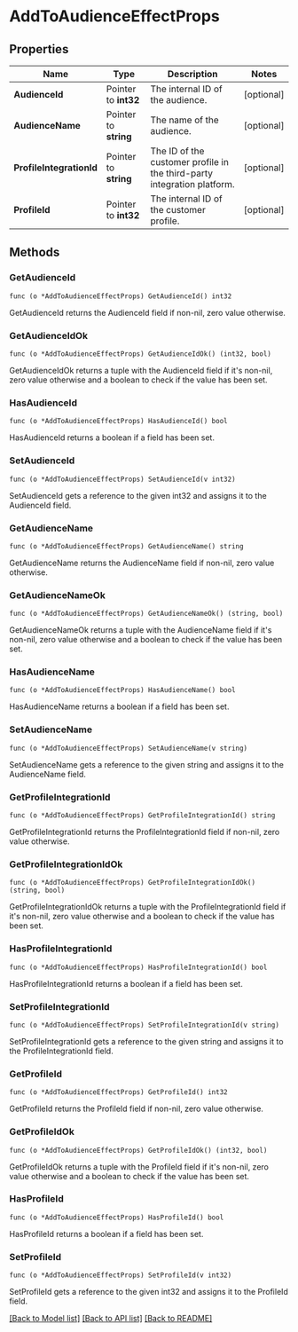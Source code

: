 # AddToAudienceEffectProps

## Properties

Name | Type | Description | Notes
------------ | ------------- | ------------- | -------------
**AudienceId** | Pointer to **int32** | The internal ID of the audience. | [optional] 
**AudienceName** | Pointer to **string** | The name of the audience. | [optional] 
**ProfileIntegrationId** | Pointer to **string** | The ID of the customer profile in the third-party integration platform. | [optional] 
**ProfileId** | Pointer to **int32** | The internal ID of the customer profile. | [optional] 

## Methods

### GetAudienceId

`func (o *AddToAudienceEffectProps) GetAudienceId() int32`

GetAudienceId returns the AudienceId field if non-nil, zero value otherwise.

### GetAudienceIdOk

`func (o *AddToAudienceEffectProps) GetAudienceIdOk() (int32, bool)`

GetAudienceIdOk returns a tuple with the AudienceId field if it's non-nil, zero value otherwise
and a boolean to check if the value has been set.

### HasAudienceId

`func (o *AddToAudienceEffectProps) HasAudienceId() bool`

HasAudienceId returns a boolean if a field has been set.

### SetAudienceId

`func (o *AddToAudienceEffectProps) SetAudienceId(v int32)`

SetAudienceId gets a reference to the given int32 and assigns it to the AudienceId field.

### GetAudienceName

`func (o *AddToAudienceEffectProps) GetAudienceName() string`

GetAudienceName returns the AudienceName field if non-nil, zero value otherwise.

### GetAudienceNameOk

`func (o *AddToAudienceEffectProps) GetAudienceNameOk() (string, bool)`

GetAudienceNameOk returns a tuple with the AudienceName field if it's non-nil, zero value otherwise
and a boolean to check if the value has been set.

### HasAudienceName

`func (o *AddToAudienceEffectProps) HasAudienceName() bool`

HasAudienceName returns a boolean if a field has been set.

### SetAudienceName

`func (o *AddToAudienceEffectProps) SetAudienceName(v string)`

SetAudienceName gets a reference to the given string and assigns it to the AudienceName field.

### GetProfileIntegrationId

`func (o *AddToAudienceEffectProps) GetProfileIntegrationId() string`

GetProfileIntegrationId returns the ProfileIntegrationId field if non-nil, zero value otherwise.

### GetProfileIntegrationIdOk

`func (o *AddToAudienceEffectProps) GetProfileIntegrationIdOk() (string, bool)`

GetProfileIntegrationIdOk returns a tuple with the ProfileIntegrationId field if it's non-nil, zero value otherwise
and a boolean to check if the value has been set.

### HasProfileIntegrationId

`func (o *AddToAudienceEffectProps) HasProfileIntegrationId() bool`

HasProfileIntegrationId returns a boolean if a field has been set.

### SetProfileIntegrationId

`func (o *AddToAudienceEffectProps) SetProfileIntegrationId(v string)`

SetProfileIntegrationId gets a reference to the given string and assigns it to the ProfileIntegrationId field.

### GetProfileId

`func (o *AddToAudienceEffectProps) GetProfileId() int32`

GetProfileId returns the ProfileId field if non-nil, zero value otherwise.

### GetProfileIdOk

`func (o *AddToAudienceEffectProps) GetProfileIdOk() (int32, bool)`

GetProfileIdOk returns a tuple with the ProfileId field if it's non-nil, zero value otherwise
and a boolean to check if the value has been set.

### HasProfileId

`func (o *AddToAudienceEffectProps) HasProfileId() bool`

HasProfileId returns a boolean if a field has been set.

### SetProfileId

`func (o *AddToAudienceEffectProps) SetProfileId(v int32)`

SetProfileId gets a reference to the given int32 and assigns it to the ProfileId field.


[[Back to Model list]](../README.md#documentation-for-models) [[Back to API list]](../README.md#documentation-for-api-endpoints) [[Back to README]](../README.md)



